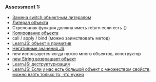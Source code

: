 ### Assessment 1:
- [Замена switch объектным литералом](https://makeomatic.ru/blog/2014/12/17/Switch_statement/)
- [Литерал объекта](https://developer.mozilla.org/ru/docs/Web/JavaScript/Guide/Grammar_and_types#%D0%9B%D0%B8%D1%82%D0%B5%D1%80%D0%B0%D0%BB_%D0%BE%D0%B1%D1%8A%D0%B5%D0%BA%D1%82%D0%B0)
- Стрелочная функция должна иметь return если есть {}
- [Копирование объекта](https://nuancesprog.ru/p/4443/)
- call / apply / bind (можно заимствовать метод)
- [LearnJS: объект в примитив](https://learn.javascript.ru/object-toprimitive)
- [Негативные значения JS](https://stackoverflow.com/questions/21206207/javascript-falsy-values-null-undefined-false-empty-string-or-and-0-a/21206872)
- new используется когда нужно много объектов, конструктор
- [new String возвращает объект](https://developer.mozilla.org/ru/docs/Web/JavaScript/Reference/Global_Objects/String)
- [LearnJS: деструктуризация](https://learn.javascript.ru/destructuring-assignment)
- [LearnJS: Если у нас есть большой объект с множеством свойств, можно взять только то, что нужно](https://learn.javascript.ru/destructuring-assignment)
